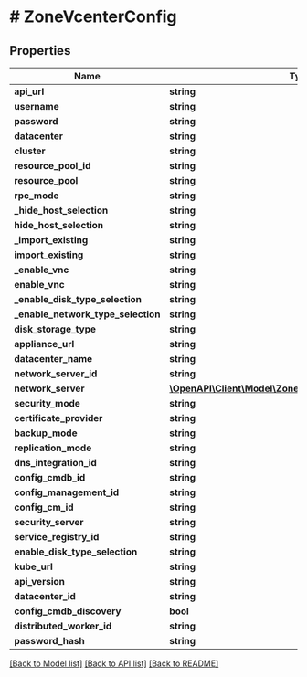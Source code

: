 # # ZoneVcenterConfig

## Properties

Name | Type | Description | Notes
------------ | ------------- | ------------- | -------------
**api_url** | **string** |  | [optional]
**username** | **string** |  | [optional]
**password** | **string** |  | [optional]
**datacenter** | **string** |  | [optional]
**cluster** | **string** |  | [optional]
**resource_pool_id** | **string** |  | [optional]
**resource_pool** | **string** |  | [optional]
**rpc_mode** | **string** |  | [optional]
**_hide_host_selection** | **string** |  | [optional]
**hide_host_selection** | **string** |  | [optional]
**_import_existing** | **string** |  | [optional]
**import_existing** | **string** |  | [optional]
**_enable_vnc** | **string** |  | [optional]
**enable_vnc** | **string** |  | [optional]
**_enable_disk_type_selection** | **string** |  | [optional]
**_enable_network_type_selection** | **string** |  | [optional]
**disk_storage_type** | **string** |  | [optional]
**appliance_url** | **string** |  | [optional]
**datacenter_name** | **string** |  | [optional]
**network_server_id** | **string** |  | [optional]
**network_server** | [**\OpenAPI\Client\Model\ZoneVcenterConfigNetworkServer**](ZoneVcenterConfigNetworkServer.md) |  | [optional]
**security_mode** | **string** |  | [optional]
**certificate_provider** | **string** |  | [optional]
**backup_mode** | **string** |  | [optional]
**replication_mode** | **string** |  | [optional]
**dns_integration_id** | **string** |  | [optional]
**config_cmdb_id** | **string** |  | [optional]
**config_management_id** | **string** |  | [optional]
**config_cm_id** | **string** |  | [optional]
**security_server** | **string** |  | [optional]
**service_registry_id** | **string** |  | [optional]
**enable_disk_type_selection** | **string** |  | [optional]
**kube_url** | **string** |  | [optional]
**api_version** | **string** |  | [optional]
**datacenter_id** | **string** |  | [optional]
**config_cmdb_discovery** | **bool** |  | [optional]
**distributed_worker_id** | **string** |  | [optional]
**password_hash** | **string** |  | [optional]

[[Back to Model list]](../../README.md#models) [[Back to API list]](../../README.md#endpoints) [[Back to README]](../../README.md)
